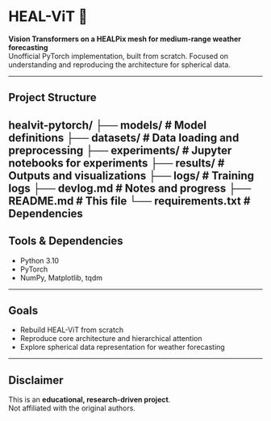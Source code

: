 # HEAL-ViT 🧠

**Vision Transformers on a HEALPix mesh for medium-range weather forecasting**  
Unofficial PyTorch implementation, built from scratch. Focused on understanding and reproducing the architecture for spherical data.

---

## Project Structure
healvit-pytorch/
├── models/ # Model definitions
├── datasets/ # Data loading and preprocessing
├── experiments/ # Jupyter notebooks for experiments
├── results/ # Outputs and visualizations
├── logs/ # Training logs
├── devlog.md # Notes and progress
├── README.md # This file
└── requirements.txt # Dependencies
---

## Tools & Dependencies
- Python 3.10  
- PyTorch  
- NumPy, Matplotlib, tqdm  

---

## Goals
- Rebuild HEAL-ViT from scratch  
- Reproduce core architecture and hierarchical attention  
- Explore spherical data representation for weather forecasting  

---

## Disclaimer
This is an **educational, research-driven project**.  
Not affiliated with the original authors.
